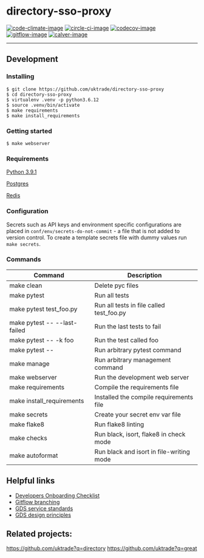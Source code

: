 # directory-sso-proxy

[![code-climate-image]][code-climate]
[![circle-ci-image]][circle-ci]
[![codecov-image]][codecov]
[![gitflow-image]][gitflow]
[![calver-image]][calver]

---

## Development

### Installing

    $ git clone https://github.com/uktrade/directory-sso-proxy
    $ cd directory-sso-proxy
    $ virtualenv .venv -p python3.6.12
    $ source .venv/bin/activate
    $ make requirements
    $ make install_requirements

### Getting started

    $ make webserver

### Requirements

[Python 3.9.1](https://www.python.org/downloads/release/python-391/)

[Postgres](https://www.postgresql.org/)

[Redis](https://redis.io/)

### Configuration

Secrets such as API keys and environment specific configurations are placed in `conf/env/secrets-do-not-commit` - a file that is not added to version control. To create a template secrets file with dummy values run `make secrets`.

### Commands

| Command                      | Description                              |
| ---------------------------- | ---------------------------------------- |
| make clean                   | Delete pyc files                         |
| make pytest                  | Run all tests                            |
| make pytest test_foo.py      | Run all tests in file called test_foo.py |
| make pytest -- --last-failed | Run the last tests to fail               |
| make pytest -- -k foo        | Run the test called foo                  |
| make pytest -- <foo>         | Run arbitrary pytest command             |
| make manage <foo>            | Run arbitrary management command         |
| make webserver               | Run the development web server           |
| make requirements            | Compile the requirements file            |
| make install_requirements    | Installed the compile requirements file  |
| make secrets                 | Create your secret env var file          |
| make flake8                  | Run flake8 linting                       |
| make checks                  | Run black, isort, flake8 in check mode   |
| make autoformat              | Run black and isort in file-writing mode |

## Helpful links

-   [Developers Onboarding Checklist](https://uktrade.atlassian.net/wiki/spaces/ED/pages/32243946/Developers+onboarding+checklist)
-   [Gitflow branching](https://uktrade.atlassian.net/wiki/spaces/ED/pages/737182153/Gitflow+and+releases)
-   [GDS service standards](https://www.gov.uk/service-manual/service-standard)
-   [GDS design principles](https://www.gov.uk/design-principles)

## Related projects:

https://github.com/uktrade?q=directory
https://github.com/uktrade?q=great

[code-climate-image]: https://codeclimate.com/github/uktrade/directory-sso-proxy/badges/issue_count.svg
[code-climate]: https://codeclimate.com/github/uktrade/directory-sso-proxy
[circle-ci-image]: https://circleci.com/gh/uktrade/directory-sso-proxy/tree/master.svg?style=svg
[circle-ci]: https://circleci.com/gh/uktrade/directory-sso-proxy/tree/master
[codecov-image]: https://codecov.io/gh/uktrade/directory-sso-proxy/branch/master/graph/badge.svg
[codecov]: https://codecov.io/gh/uktrade/directory-sso-proxy
[gitflow-image]: https://img.shields.io/badge/Branching%20strategy-gitflow-5FBB1C.svg
[gitflow]: https://www.atlassian.com/git/tutorials/comparing-workflows/gitflow-workflow
[calver-image]: https://img.shields.io/badge/Versioning%20strategy-CalVer-5FBB1C.svg
[calver]: https://calver.org

